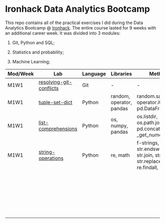 # Ironhack Data Analytics Bootcamp

This repo contains all of the practical exercises I did during the Data Analytics Bootcamp @ [Ironhack](https://www.ironhack.com/en). The entire course lasted for 9 weeks with an additional career week. It was divided into 3 modules:

1. Git, Python and SQL;

2. Statistics and probability;

3. Machine Learning;

   

| Mod/Week | Lab                                                          | Language | Libraries                | Methods                                                      |
| -------- | ------------------------------------------------------------ | -------- | ------------------------ | ------------------------------------------------------------ |
| M1W1     | [resolving-git-conflicts](https://github.com/ricardozacarias/ironhack-labs/tree/master/M1-W1-lab-resolving-git-conflicts) | Git      | -                        | -                                                            |
| M1W1     | [tuple-set-dict](https://github.com/ricardozacarias/ironhack-labs/tree/master/M1-W1-lab-tuple-set-dict) | Python   | random, operator, pandas | random.sample, operator.itemgetter, pd.DataFrame             |
| M1W1     | [list-comprehensions](https://github.com/ricardozacarias/ironhack-labs/tree/master/M1-W1-lab-list-comprehensions) | Python   | os, numpy, pandas        | os.listdir, os.path.join, pd.concat,np.array, _get_numeric_data |
| M1W1     | [string-operations](https://github.com/ricardozacarias/ironhack-labs/tree/master/M1-W1-lab-string-operations) | Python   | re, math                 | f-strings, str.lower, str.endswith, str.join, str.split, str.replace, re.findall, re.search |
|          |                                                              |          |                          |                                                              |
|          |                                                              |          |                          |                                                              |
|          |                                                              |          |                          |                                                              |
|          |                                                              |          |                          |                                                              |
|          |                                                              |          |                          |                                                              |
|          |                                                              |          |                          |                                                              |
|          |                                                              |          |                          |                                                              |
|          |                                                              |          |                          |                                                              |
|          |                                                              |          |                          |                                                              |
|          |                                                              |          |                          |                                                              |
|          |                                                              |          |                          |                                                              |
|          |                                                              |          |                          |                                                              |
|          |                                                              |          |                          |                                                              |
|          |                                                              |          |                          |                                                              |
|          |                                                              |          |                          |                                                              |
|          |                                                              |          |                          |                                                              |
|          |                                                              |          |                          |                                                              |
|          |                                                              |          |                          |                                                              |
|          |                                                              |          |                          |                                                              |
|          |                                                              |          |                          |                                                              |
|          |                                                              |          |                          |                                                              |
|          |                                                              |          |                          |                                                              |
|          |                                                              |          |                          |                                                              |
|          |                                                              |          |                          |                                                              |
|          |                                                              |          |                          |                                                              |



